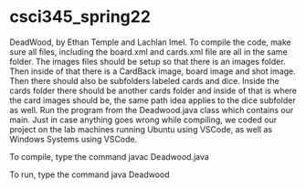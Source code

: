 # csci345_spring22

DeadWood, by Ethan Temple and Lachlan Imel.
To compile the code, make sure all files, including the board.xml and cards.xml file are all in the same folder. The images files should be setup so that there is an images folder. Then inside of that there is a CardBack image, board image and shot image. Then there should also be subfolders labeled cards and dice. Inside the cards folder there should be another cards folder and inside of that is where the card images should be, the same path idea applies to the dice subfolder as well. Run the program from the Deadwood.java class which contains our main. Just in case anything goes wrong while compiling, we coded our project on the lab machines running Ubuntu using VSCode, as well as Windows Systems using VSCode.

To compile, type the command
javac Deadwood.java

To run, type the command
java Deadwood
